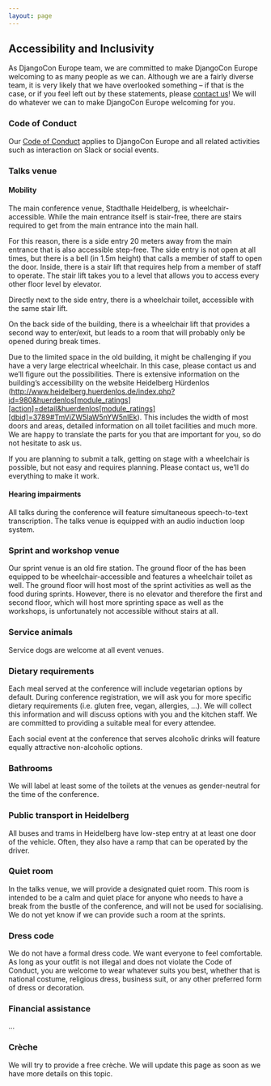```yaml
---
layout: page
---
```


## Accessibility and Inclusivity

As DjangoCon Europe team, we are committed to make DjangoCon Europe welcoming to as many people as
we can. Although we are a fairly diverse team, it is very likely that we have overlooked something –
if that is the case, or if you feel left out by these statements, please [contact us](/contact)! We
will do whatever we can to make DjangoCon Europe welcoming for you.

### Code of Conduct

Our [Code of Conduct](/conduct) applies to DjangoCon Europe and all related activities such as
interaction on Slack or social events.

### Talks venue

#### Mobility

The main conference venue, Stadthalle Heidelberg, is wheelchair-accessible. While the main entrance
itself is stair-free, there are stairs required to get from the main entrance into the main hall.

For this reason, there is a side entry 20 meters away from the main entrance that is also accessible
step-free. The side entry is not open at all times, but there is a bell (in 1.5m height) that calls
a member of staff to open the door. Inside, there is a stair lift that requires help from a member
of staff to operate. The stair lift takes you to a level that allows you to access every other floor
level by elevator.

Directly next to the side entry, there is a wheelchair toilet, accessible with the same stair lift.

On the back side of the building, there is a wheelchair lift that provides a second way to
enter/exit, but leads to a room that will probably only be opened during break times.

Due to the limited space in the old building, it might be challenging if you have a very large
electrical wheelchair. In this case, please contact us and we’ll figure out the possibilities.
There is extensive information on the building’s accessibility on the website Heidelberg Hürdenlos
(http://www.heidelberg.huerdenlos.de/index.php?id=980&huerdenlos[module_ratings][action]=detail&huerdenlos[module_ratings][dbid]=3789#TmViZW5laW5nYW5nIEk).
This includes the width of most doors and areas, detailed information on all toilet facilities and
much more. We are happy to translate the parts for you that are important for you, so do not
hesitate to ask us.

If you are planning to submit a talk, getting on stage with a wheelchair is possible, but not easy
and requires planning. Please contact us, we’ll do everything to make it work.

#### Hearing impairments

All talks during the conference will feature simultaneous speech-to-text transcription. The talks venue is equipped with an audio induction loop system.


### Sprint and workshop venue

Our sprint venue is an old fire station. The ground floor of the has been equipped to be
wheelchair-accessible and features a wheelchair toilet as well. The ground floor will host most of
the sprint activities as well as the food during sprints. However, there is no elevator and
therefore the first and second floor, which will host more sprinting space as well as the workshops,
is unfortunately not accessible without stairs at all.

### Service animals

Service dogs are welcome at all event venues.

### Dietary requirements

Each meal served at the conference will include vegetarian options by default. During conference
registration, we will ask you for more specific dietary requirements (i.e. gluten free, vegan,
allergies, …). We will collect this information and will discuss options with you and the kitchen
staff. We are committed to providing a suitable meal for every attendee.

Each social event at the conference that serves alcoholic drinks will feature equally attractive
non-alcoholic options.

### Bathrooms

We will label at least some of the toilets at the venues as gender-neutral for the time of the
conference.

### Public transport in Heidelberg

All buses and trams in Heidelberg have low-step entry at at least one door of the vehicle. Often,
they also have a ramp that can be operated by the driver.

### Quiet room

In the talks venue, we will provide a designated quiet room. This room is intended to be a calm and
quiet place for anyone who needs to have a break from the bustle of the conference, and will not be
used for socialising. We do not yet know if we can provide such a room at the sprints.

### Dress code

We do not have a formal dress code. We want everyone to feel comfortable. As long as your outfit is
not illegal and does not violate the Code of Conduct, you are welcome to wear whatever suits you
best, whether that is national costume, religious dress, business suit, or any other preferred form
of dress or decoration.

### Financial assistance

...

### Crèche

We will try to provide a free crèche. We will update this page as soon as we have more details on
this topic.
